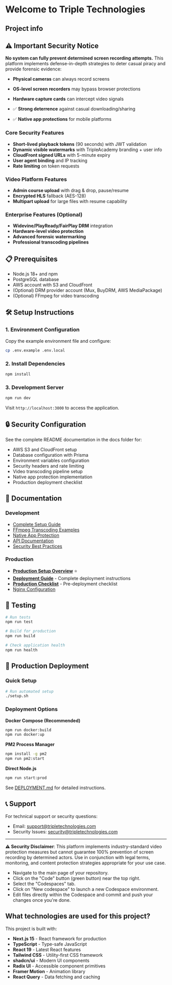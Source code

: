 # Welcome to Triple Technologies

## Project info

## ⚠️ Important Security Notice
**No system can fully prevent determined screen recording attempts.** This platform implements defense-in-depth strategies to deter casual piracy and provide forensic evidence:

- **Physical cameras** can always record screens
- **OS-level screen recorders** may bypass browser protections
- **Hardware capture cards** can intercept video signals


- ✅ **Strong deterrence** against casual downloading/sharing
- ✅ **Native app protections** for mobile platforms


### Core Security Features
- **Short-lived playback tokens** (90 seconds) with JWT validation
- **Dynamic visible watermarks** with TripleAcademy branding + user info
- **CloudFront signed URLs** with 5-minute expiry
- **User agent binding** and IP tracking
- **Rate limiting** on token requests

### Video Platform Features

- **Admin course upload** with drag & drop, pause/resume
- **Encrypted HLS** fallback (AES-128)
- **Multipart upload** for large files with resume capability

### Enterprise Features (Optional)

- **Widevine/PlayReady/FairPlay DRM** integration
- **Hardware-level video protection**
- **Advanced forensic watermarking**
- **Professional transcoding pipelines**

## 📋 Prerequisites

- Node.js 18+ and npm
- PostgreSQL database
- AWS account with S3 and CloudFront
- (Optional) DRM provider account (Mux, BuyDRM, AWS MediaPackage)
- (Optional) FFmpeg for video transcoding

## 🛠️ Setup Instructions

### 1. Environment Configuration

Copy the example environment file and configure:

```bash
cp .env.example .env.local
```

### 2. Install Dependencies

```bash
npm install
```

### 3. Development Server

```bash
npm run dev
```

Visit `http://localhost:3000` to access the application.

## 🔒 Security Configuration

See the complete README documentation in the docs folder for:

- AWS S3 and CloudFront setup
- Database configuration with Prisma
- Environment variables configuration
- Security headers and rate limiting
- Video transcoding pipeline setup
- Native app protection implementation
- Production deployment checklist

## 📄 Documentation

### Development
- [Complete Setup Guide](./docs/setup.md)
- [FFmpeg Transcoding Examples](./docs/ffmpeg-transcoding.md)
- [Native App Protection](./docs/native-app-protection.md)
- [API Documentation](./docs/api.md)
- [Security Best Practices](./docs/security.md)

### Production
- **[Production Setup Overview](./PRODUCTION-SETUP.md)** ⭐
- **[Deployment Guide](./DEPLOYMENT.md)** - Complete deployment instructions
- **[Production Checklist](./PRODUCTION-CHECKLIST.md)** - Pre-deployment checklist
- [Nginx Configuration](./nginx/README.md)

## 🧪 Testing

```bash
# Run tests
npm run test

# Build for production
npm run build

# Check application health
npm run health
```

## 🚀 Production Deployment

### Quick Setup

```bash
# Run automated setup
./setup.sh
```

### Deployment Options

**Docker Compose (Recommended)**
```bash
npm run docker:build
npm run docker:up
```

**PM2 Process Manager**
```bash
npm install -g pm2
npm run pm2:start
```

**Direct Node.js**
```bash
npm run start:prod
```

See [DEPLOYMENT.md](./DEPLOYMENT.md) for detailed instructions.

## 📞 Support

For technical support or security questions:

- Email: support@tripletechnologies.com
- Security Issues: security@tripletechnologies.com

---

**⚠️ Security Disclaimer**: This platform implements industry-standard video protection measures but cannot guarantee 100% prevention of screen recording by determined actors. Use in conjunction with legal terms, monitoring, and content protection strategies appropriate for your use case.

- Navigate to the main page of your repository.
- Click on the "Code" button (green button) near the top right.
- Select the "Codespaces" tab.
- Click on "New codespace" to launch a new Codespace environment.
- Edit files directly within the Codespace and commit and push your changes once you're done.

## What technologies are used for this project?

This project is built with:

- **Next.js 15** - React framework for production
- **TypeScript** - Type-safe JavaScript
- **React 19** - Latest React features
- **Tailwind CSS** - Utility-first CSS framework
- **shadcn/ui** - Modern UI components
- **Radix UI** - Accessible component primitives
- **Framer Motion** - Animation library
- **React Query** - Data fetching and caching
